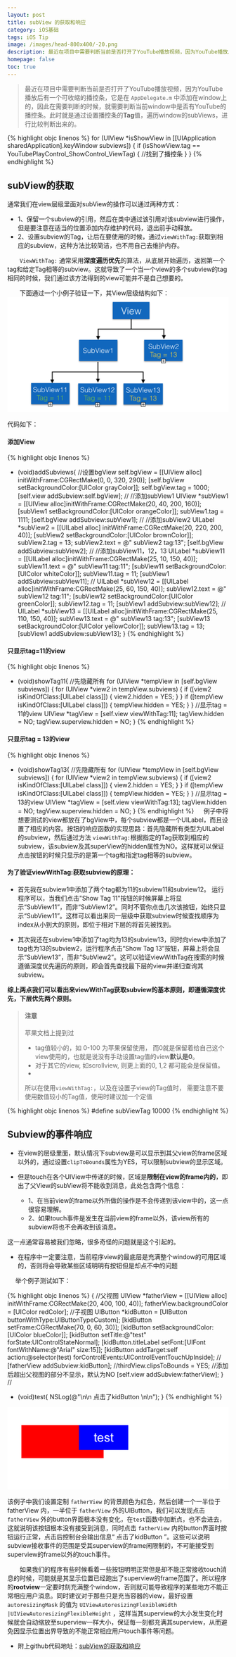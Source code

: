 ```yaml
---
layout: post
title: subView 的获取和响应
category: iOS基础
tags: iOS Tip
image: /images/head-800x400/-20.png
description: 最近在项目中需要判断当前是否打开了YouTube播放视频，因为YouTube播放后有一个可收缩的播控条，它是在 `AppDelegate.m` 中添加在window上的，因此在需要判断的时候，就需要判断当前window的subViews中是否有YouTube的播控条View。此时就是通过设置播控条的**Tag**值，遍历window的subViews，进行比较判断出来的。
homepage: false
toc: true
---
```


<!--more-->

> 最近在项目中需要判断当前是否打开了YouTube播放视频，因为YouTube播放后有一个可收缩的播控条，它是在 `AppDelegate.m` 中添加在window上的，因此在需要判断的时候，就需要判断当前window中是否有YouTube的播控条。此时就是通过设置播控条的**Tag**值，遍历window的subViews，进行比较判断出来的。

{% highlight objc linenos %}
for (UIView *isShowView in [[UIApplication sharedApplication].keyWindow subviews]) {
            if (isShowView.tag == YouTubePlayControl_ShowControl_ViewTag) {
            //找到了播控条
	}
}
{% endhighlight %}

## subView的获取

通常我们在view层级里面对subView的操作可以通过两种方式：

* 1、保留一个subview的引用，然后在类中通过该引用对该subview进行操作，但是要注意在适当的位置添加内存维护的代码，退出前手动释放。
* 2、设置subview的Tag，让后在要使用的时候，通过`viewWithTag:`获取到相应的subview，这种方法比较简洁，也不用自己去维护内存。

　　`ViewWithTag:` 通常采用**深度遍历优先**的算法，从底层开始遍历，返回第一个tag和给定Tag相等的subview。这就导致了一个当一个view的多个subview的tag相同的时候，我们通过该方法得到的view可能并不是自己想要的。

　　下面通过一个小例子验证一下，其View层级结构如下：
　　
![subViews](/images/2015/12/subView1.png "View层级结构")

代码如下：
　
#### 添加View

{% highlight objc linenos %}
- (void)addSubviews{
    //设置bgView
    self.bgView = [[UIView alloc] initWithFrame:CGRectMake(0, 0, 320, 290)];
    [self.bgView setBackgroundColor:[UIColor grayColor]];
    self.bgView.tag = 1000;
    [self.view addSubview:self.bgView];
    //
    //添加subView1
    UIView *subView1 = [[UIView alloc]initWithFrame:CGRectMake(20, 40, 200, 160)];
    [subView1 setBackgroundColor:[UIColor orangeColor]];
    subView1.tag = 1111;
    [self.bgView addSubview:subView1];
    //
    //添加subView2
    UILabel *subView2 = [[UILabel alloc] initWithFrame:CGRectMake(20, 220, 200, 40)];
    [subView2 setBackgroundColor:[UIColor brownColor]];
    subView2.tag = 13;
    subView2.text = @"  subView2 tag:13";
    [self.bgView addSubview:subView2];
    //
    //添加subView11，12，13
    UILabel *subView11 = [[UILabel alloc]initWithFrame:CGRectMake(25, 10, 150, 40)];
    subView11.text = @"  subView11 tag:11";
    [subView11 setBackgroundColor:[UIColor whiteColor]];
    subView11.tag = 11;
    [subView1 addSubview:subView11];
    //
    UILabel *subView12 = [[UILabel alloc]initWithFrame:CGRectMake(25, 60, 150, 40)];
    subView12.text = @"  subView12 tag:11";
    [subView12 setBackgroundColor:[UIColor greenColor]];
    subView12.tag = 11;
    [subView1 addSubview:subView12];
    //
    UILabel *subView13 = [[UILabel alloc]initWithFrame:CGRectMake(25, 110, 150, 40)];
    subView13.text = @"  subView13 tag:13";
    [subView13 setBackgroundColor:[UIColor yellowColor]];
    subView13.tag = 13;
    [subView1 addSubview:subView13];
}
{% endhighlight %}

#### 只显示tag=11的view

{% highlight objc linenos %}
- (void)showTag11{
    //先隐藏所有
    for (UIView *tempView in [self.bgView subviews]) {
        for (UIView *view2 in tempView.subviews) {
            if ([view2 isKindOfClass:[UILabel class]]) {
                view2.hidden = YES;
            }
        }
        if ([tempView isKindOfClass:[UILabel class]]) {
            tempView.hidden = YES;
        }
    }
    //显示tag = 11的view
    UIView *tagView = [self.view viewWithTag:11];
    tagView.hidden = NO;
    tagView.superview.hidden = NO;
}
{% endhighlight %}

#### 只显示tag = 13的view

{% highlight objc linenos %}
- (void)showTag13{
    //先隐藏所有
    for (UIView *tempView in [self.bgView subviews]) {
        for (UIView *view2 in tempView.subviews) {
            if ([view2 isKindOfClass:[UILabel class]]) {
                view2.hidden = YES;
            }
        }
        if ([tempView isKindOfClass:[UILabel class]]) {
            tempView.hidden = YES;
        }
    }
    //显示tag = 13的view
    UIView *tagView = [self.view viewWithTag:13];
    tagView.hidden = NO;
    tagView.superview.hidden = NO;
}
{% endhighlight %}
　
    例子中将想要测试的view都放在了bgView中，每个subview都是一个UILabel，而且设置了相应的内容。按钮的响应函数的实现思路：首先隐藏所有类型为UILabel的subview，然后通过方法 `viewWithTag:`根据指定的Tag获取到相应的subview，该subview及其superView的hidden属性为NO。这样就可以保证点击按钮的时候只显示的是第一个tag和指定tag相等的subview。

#### 为了验证viewWithTag:获取subview的原理：

* 首先我在subview1中添加了两个tag都为11的subview11和subview12。 运行程序可以，当我们点击"Show Tag 11"按钮的时候屏幕上将显示“SubView11”，而非“SubView12”。同时不管你点击几次该按钮，始终只显示“SubView11”。这样可以看出来同一层级中获取subview时候查找顺序为index从小到大的原则，即位于相对下层的将首先被找到。

* 其次我还在subview1中添加了tag均为13的subview13，同时向view中添加了tag也为13的subview2，运行程序点击“Show Tag 13”按钮，屏幕上将会显示“SubView13”，而非“SubView2”。这可以验证viewWithTag在搜索的时候遵循深度优先遍历的原则，即会首先查找最下层的view并递归查询其subview。

**综上两点我们可以看出来viewWithTag获取subview的基本原则，即遵循深度优先，下层优先两个原则。**

> #### 注意
> 苹果文档上提到过
> 
> * tag值较小的，如 0-100 为苹果保留使用， 而0就是保留着给自己这个view使用的，也就是说没有手动设置tag值的view**默认是0**。
> * 对于其它的view, 如scrollview, 则更上面的0, 1,2 都可能会是保留值。 
> * 
> 所以在使用`viewWithTag:`，以及在设置子view的Tag值时， 需要注意不要使用数值较小的Tag值，使用时建议加一个定值

{% highlight objc linenos %}
#define subViewTag   10000
{% endhighlight %}

## Subview的事件响应

* 在view的层级里面，默认情况下subview是可以显示到其父view的frame区域以外的，通过设置`clipToBounds`属性为YES，可以限制subview的显示区域。

* 但是touch在各个UIView中传递的时候，区域是**限制在view的frame内的**，即出了父View的subView将不能收到消息，此处包含两个信息：

	* 1、在当前view的frame以外所做的操作是不会传递到该view中的，这一点很容易理解。
	* 2、如果touch事件是发生在当前view的frame以外，该view所有的subview将也不会再收到该消息。

这一点通常容易被我们忽略，很多奇怪的问题就是这个引起的。

* 在程序中一定要注意，当前程序view的最底层是充满整个window的可用区域的，否则将会导致某些区域明明有按钮但是却点不中的问题

　
举个例子测试如下：

{% highlight objc linenos %}
{
	//父视图
	UIView *fatherView = [[UIView alloc] initWithFrame:CGRectMake(20, 400, 100, 40)];
	fatherView.backgroundColor = [UIColor redColor];
	//子视图
	UIButton *kidButton = [UIButton buttonWithType:UIButtonTypeCustom];
	[kidButton setFrame:CGRectMake(70, 0, 60, 30)];
	[kidButton setBackgroundColor:[UIColor blueColor]];
	[kidButton setTitle:@"test" forState:UIControlStateNormal];
	[kidButton.titleLabel setFont:[UIFont fontWithName:@"Arial" size:15]];
	[kidButton addTarget:self action:@selector(test) forControlEvents:UIControlEventTouchUpInside];
	//
	[fatherView addSubview:kidButton];
	//thirdView.clipsToBounds = YES; //添加后超出父视图的部分不显示，默认为NO
	[self.view addSubview:fatherView];
}
//
- (void)test{
    NSLog(@"\n\n 点击了kidButton \n\n");
}
{% endhighlight %}


![subView2](/images/2015/12/subView2.png "View的响应")


该例子中我们设置定制 `fatherView` 的背景颜色为红色，然后创建一个一半位于 fatherView 内，一半位于 `fatherView` 外的UIButton，我们可以发现点击 `fatherView` 外的button界面根本没有变化，在`test`函数中加断点，也不会进去，这就说明该按钮根本没有接受到消息，同时点击 `fatherView` 内的button界面时按钮运行正常，点击后控制台会输出信息“ 点击了kidButton ”。这些可以说明subview接收事件的范围是受其superview的frame闲限制的，不可能接受到superview的frame以外的touch事件。

　　如果我们的程序有些时候看着一些按钮明明正常但是却不能正常接收touch消息的时候，可能就是其显示位置已经跑出了superview的frame范围了。所以程序的**rootview**一定要时刻充满整个window，否则就可能导致程序的某些地方不能正常相应用户消息。同时建议对于那些只是充当容器的view，最好设置 `autoresizingMask` 的值为 `UIViewAutoresizingFlexibleWidth |UIViewAutoresizingFlexibleHeight` ，这样当其superview的大小发生变化时候就会自动缩放至superview一样大小，保证每一刻都充满其superview，从而避免因显示位置出界导致的不能正常相应用户touch事件等问题。

* 附上github代码地址：[subView的获取和响应](https://github.com/Vanbein/SubViewObtainAndResponse)
　
　
　
　
　
　
　
　
